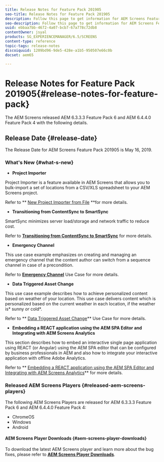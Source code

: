 ```yaml
---
title: Release Notes for Feature Pack 201905
seo-title: Release Notes for Feature Pack 201905
description: Follow this page to get information for AEM Screens Feature Pack 201905 released on May 16, 2019.
seo-description: Follow this page to get information for AEM Screens Feature Pack 201905 released on May 16, 2019.
uuid: ebbaa7bb-4672-4a07-bcb7-67a778c72db8
contentOwner: jsyal
products: SG_EXPERIENCEMANAGER/6.5/SCREENS
content-type: reference
topic-tags: release-notes
discoiquuid: 1209bd96-9de5-428e-a1b5-950507e66c0b
docset: aem65

---
```


# Release Notes for Feature Pack 201905{#release-notes-for-feature-pack}

The AEM Screens released AEM 6.3.3.3 Feature Pack 6 and AEM 6.4.4.0 Feature Pack 4 with the following details.

## Release Date {#release-date}

The Release Date for AEM Screens Feature Pack 201905 is May 16, 2019.

### What's New {#what-s-new}

* **Project Importer**

Project Importer is a feature available in AEM Screens that allows you to bulk-import a set of locations from a CSV/XLS spreadsheet to your AEM Screens project.

Refer to ** [New Project Importer from File](../../screens/using/project-importer.md) **for more details.

* **Transitioning from ContentSync to SmartSync**

SmartSync minimizes server load/storage and network traffic to reduce cost.

Refer to **[Transitioning from ContentSync to SmartSync](../../screens/using/smartsync.md)** for more details.

* **Emergency Channel**

This use case example emphasizes on creating and managing an emergency channel that the content author can switch from a sequence channel in case of a precondition.

Refer to [**Emergency Channel**](../../screens/using/emergency-channel.md) Use Case for more details.

* **Data Triggered Asset Change**

This use case example describes how to achieve personalized content based on weather of your location. This use case delivers content which is personalized based on the current weather in each location, if the weather is* sunny *or* cold*. 

Refer to ** [Data Triggered Asset Change](../../screens/using/data-triggered-asset-change.md)** Use Case for more details.

* **Embedding a REACT application using the AEM SPA Editor and Integrating with AEM Screens Analytics**

This section describes how to embed an interactive single page application using REACT (or Angular) using the AEM SPA editor that can be configured by business professionals in AEM and also how to integrate your interactive application with offline Adobe Analytics. 

Refer to ** [Embedding a REACT application using the AEM SPA Editor and Integrating with AEM Screens Analytics](../../screens/using/embedding-react-app.md)** for more details. 

### Released AEM Screens Players  {#released-aem-screens-players}

The following AEM Screens Players are released for AEM 6.3.3.3 Feature Pack 6 and AEM 6.4.4.0 Feature Pack 4:

* ChromeOS
* Windows
* Android

#### AEM Screens Player Downloads  {#aem-screens-player-downloads}

To download the latest AEM Screens player and learn more about the bug fixes, please refer to [**AEM Screens Player Downloads**](https://download.macromedia.com/screens/).
